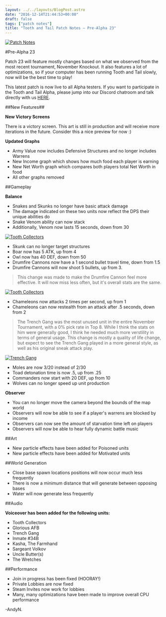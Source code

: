 ```yaml
---
layout: ../../layouts/BlogPost.astro
date: "2016-12-14T21:44:53+00:00"
draft: false
tags: ["patch notes"]
title: "Tooth and Tail Patch Notes – Pre-Alpha 23"
---
```


[![Patch Notes](http://i.imgur.com/V5PoFsV.png "Patch Notes")](http://i.imgur.com/s38tpsj.png)

#Pre-Alpha 23

Patch 23 will feature mostly changes based on what we observed from the most recent tournament, November Knockout. It also features a lot of optimizations, so if your computer has been running Tooth and Tail slowly, now will be the best time to play!

This latest patch is now live to all Alpha testers. If you want to participate in the Tooth and Tail Alpha, please jump into our Discord chatroom and talk directly with us [HERE](http://www.discord.gg/Pocketwatch).

##New Features##

**New Victory Screens**

There is a victory screen. This art is still in production and will receive more iterations in the future. Consider this a nice preview for now :)

**Updated Graphs**

- Army Value now includes Defensive Structures and no longer includes Warrens
- New Income graph which shows how much food each player is earning
- New Net Worth graph which compares both players total Net Worth in food
- All other graphs removed

##Gameplay

**Balance**

- Snakes and Skunks no longer have basic attack damage
- The damage indicated on these two units now reflect the DPS their unique abilities do
- Snake Venom ability can now stack
- Additionally, Venom now lasts 15 seconds, down from 30

[![Tooth Collectors](https://media.giphy.com/media/3o6Zt3acFAOE8W5Wj6/source.gif "Tooth Collectors")](https://media.giphy.com/media/3o6Zt3acFAOE8W5Wj6/source.gif)

- Skunk can no longer target structures
- Boar now has 5 ATK, up from 4
- Owl now has 40 DEF, down from 50
- Drumfire Cannons now have a 1 second bullet travel time, down from 1.5
- Drumfire Cannons will now shoot 5 bullets, up from 3.

> This change was made to make the Drumfire Cannon feel more effective. It will now miss less often, but it's overall stats are the same.

[![Tooth Collectors](https://media.giphy.com/media/3o6ZsXzbrLFWb3sxva/source.gif "Tooth Collectors")](https://media.giphy.com/media/3o6ZsXzbrLFWb3sxva/source.gif)

- Chameleons now attacks 2 times per second, up from 1
- Chameleons can now restealth from an attack after .5 seconds, down from 2

> The Trench Gang was the most unused unit in the entire November Tournament, with a 0% pick rate in Top 8. While I think the stats on him were generally good, I think he needed much more verstility in terms of general usage. This change is mostly a quality of life change, but expect to see the Trench Gang played in a more general style, as well as his original sneak attack play.

[![Trench Gang](https://media.giphy.com/media/l0HlFPTydDJNBXq6c/source.gif "Trench Gang")](https://media.giphy.com/media/l0HlFPTydDJNBXq6c/source.gif)

- Moles are now 3/20 instead of 2/30
- Toad detonation time is now .5, up from .25
- Commanders now start with 20 DEF, up from 10
- Wolves can no longer speed up unit production

**Observer**

- You can no longer move the camera beyond the bounds of the map world
- Observers will now be able to see if a player's warrens are blocked by income
- Observers can now see the amount of starvation time left on players
- Observers will now be able to hear fully dynamic battle music

##Art

- New particle effects have been added for Poisoned units
- New particle effects have been added for Motivated units

##World Generation

- Close base spawn locations positions will now occur much less frequently
- There is now a minimum distance that will generate between opposing bases
- Water will now generate less frequently

##Audio

**Voiceover has been added for the following units:**

- Tooth Collectors
- Glorious AFB
- Trench Gang
- Inmate #34B
- Kasha, The Farmhand
- Sargeant Volkov
- Uncle Butter(s)
- The Wretches

##Performance

- Join in progress has been fixed (HOORAY!)
- Private Lobbies are now fixed
- Steam Invites now work for lobbies
- Many, many optimizations have been made to improve overall CPU performance

-AndyN.
